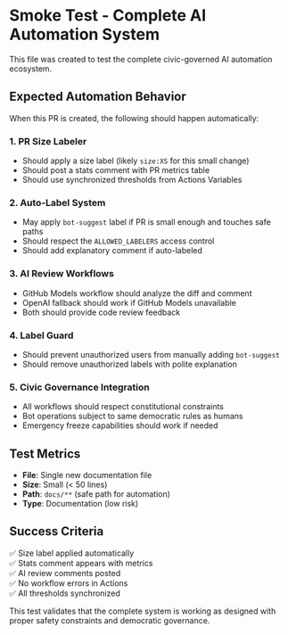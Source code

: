 # Smoke Test - Complete AI Automation System

This file was created to test the complete civic-governed AI automation ecosystem.

## Expected Automation Behavior

When this PR is created, the following should happen automatically:

### 1. PR Size Labeler
- Should apply a size label (likely `size:XS` for this small change)
- Should post a stats comment with PR metrics table
- Should use synchronized thresholds from Actions Variables

### 2. Auto-Label System  
- May apply `bot-suggest` label if PR is small enough and touches safe paths
- Should respect the `ALLOWED_LABELERS` access control
- Should add explanatory comment if auto-labeled

### 3. AI Review Workflows
- GitHub Models workflow should analyze the diff and comment
- OpenAI fallback should work if GitHub Models unavailable
- Both should provide code review feedback

### 4. Label Guard
- Should prevent unauthorized users from manually adding `bot-suggest`
- Should remove unauthorized labels with polite explanation

### 5. Civic Governance Integration
- All workflows should respect constitutional constraints
- Bot operations subject to same democratic rules as humans
- Emergency freeze capabilities should work if needed

## Test Metrics

- **File**: Single new documentation file
- **Size**: Small (< 50 lines)
- **Path**: `docs/**` (safe path for automation)
- **Type**: Documentation (low risk)

## Success Criteria

✅ Size label applied automatically  
✅ Stats comment appears with metrics  
✅ AI review comments posted  
✅ No workflow errors in Actions  
✅ All thresholds synchronized  

This test validates that the complete system is working as designed with proper safety constraints and democratic governance.
